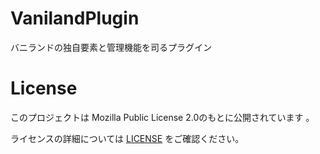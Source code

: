 # VanilandPlugin

バニランドの独自要素と管理機能を司るプラグイン

# License

このプロジェクトは Mozilla Public License 2.0のもとに公開されています 。

ライセンスの詳細については [LICENSE](./LICENSE) をご確認ください。
